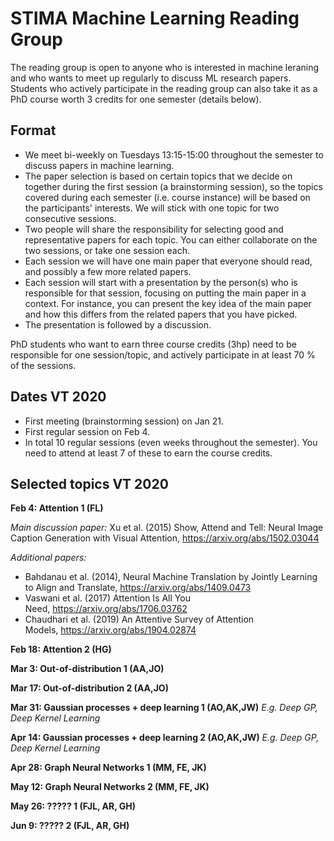 # STIMA Machine Learning Reading Group
The reading group is open to anyone who is interested in machine leraning and who wants to meet up regularly to discuss ML research papers. Students who actively participate in the reading group can also take it as a PhD course worth 3 credits for one semester (details below).

## Format
- We meet bi-weekly on Tuesdays 13:15-15:00 throughout the semester to discuss papers in machine learning.
- The paper selection is based on certain topics that we decide on together during the first session (a brainstorming session), so the topics covered during each semester (i.e. course instance) will be based on the participants' interests. We will stick with one topic for two consecutive sessions.
- Two people will share the responsibility for selecting good and representative papers for each topic. You can either collaborate on the two sessions, or take one session each.
- Each session we will have one main paper that everyone should read, and possibly a few more related papers.
- Each session will start with a presentation by the person(s) who is responsible for that session, focusing on putting the main paper in a context. For instance, you can present the key idea of the main paper and how this differs from the related papers that you have picked. 
- The presentation is followed by a discussion. 

PhD students who want to earn three course credits (3hp) need to be responsible for one session/topic, and actively participate in at least 70 % of the sessions.

## Dates VT 2020
- First meeting (brainstorming session) on Jan 21.
- First regular session on Feb 4.
- In total 10 regular sessions (even weeks throughout the semester). You need to attend at least 7 of these to earn the course credits.

## Selected topics VT 2020

__Feb 4: Attention 1 (FL)__ 

_Main discussion paper:_ Xu et al. (2015) Show, Attend and Tell: Neural Image Caption Generation with Visual Attention, https://arxiv.org/abs/1502.03044

_Additional papers:_
* Bahdanau et al. (2014), Neural Machine Translation by Jointly Learning to Align and Translate, https://arxiv.org/abs/1409.0473
* Vaswani et al. (2017) Attention Is All You Need, https://arxiv.org/abs/1706.03762
* Chaudhari et al. (2019) An Attentive Survey of Attention Models, https://arxiv.org/abs/1904.02874

__Feb 18: Attention 2 (HG)__

__Mar 3: Out-of-distribution 1 (AA,JO)__

__Mar 17: Out-of-distribution 2 (AA,JO)__

__Mar 31: Gaussian processes + deep learning 1 (AO,AK,JW)__
_E.g. Deep GP, Deep Kernel Learning_

__Apr 14: Gaussian processes + deep learning 2 (AO,AK,JW)__
_E.g. Deep GP, Deep Kernel Learning_

__Apr 28: Graph Neural Networks 1 (MM, FE, JK)__

__May 12: Graph Neural Networks 2 (MM, FE, JK)__

__May 26: ????? 1 (FJL, AR, GH)__

__Jun 9: ????? 2 (FJL, AR, GH)__


